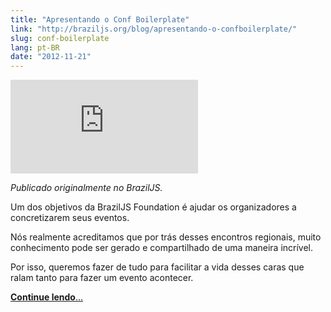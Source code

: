 ```yaml
---
title: "Apresentando o Conf Boilerplate"
link: "http://braziljs.org/blog/apresentando-o-confboilerplate/"
slug: conf-boilerplate
lang: pt-BR
date: "2012-11-21"
---
```


<div class="iframe-wrap">
  <iframe src="http://www.youtube.com/embed/EI99oZI3nKY" frameborder="0" allowfullscreen="true">
  </iframe>
</div>

<!-- <p class="demo-download">
  <a href="http://braziljs.github.io/conf-boilerplate/">
    <img src="http://media.tumblr.com/tumblr_lk325lvHwF1qe3219.png">
  </a>
  <a href="https://github.com/braziljs/conf-boilerplate">
    <img src="http://media.tumblr.com/tumblr_lk325u7HMG1qe3219.png">
  </a>
</p> -->

_Publicado originalmente no BrazilJS._

Um dos objetivos da BrazilJS Foundation é ajudar os organizadores a concretizarem seus eventos.

Nós realmente acreditamos que por trás desses encontros regionais, muito conhecimento pode ser gerado e compartilhado de uma maneira incrível.

Por isso, queremos fazer de tudo para facilitar a vida desses caras que ralam tanto para fazer um evento acontecer.

[**Continue lendo**…](http://braziljs.org/blog/apresentando-o-confboilerplate/)

